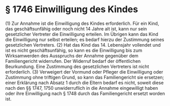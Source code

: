 # § 1746 Einwilligung des Kindes
(1) Zur Annahme ist die Einwilligung des Kindes erforderlich. Für ein Kind, das geschäftsunfähig oder noch nicht 14 Jahre alt ist, kann nur sein gesetzlicher Vertreter die Einwilligung erteilen. Im Übrigen kann das Kind die Einwilligung nur selbst erteilen; es bedarf hierzu der Zustimmung seines gesetzlichen Vertreters.
(2) Hat das Kind das 14. Lebensjahr vollendet und ist es nicht geschäftsunfähig, so kann es die Einwilligung bis zum Wirksamwerden des Ausspruchs der Annahme gegenüber dem Familiengericht widerrufen. Der Widerruf bedarf der öffentlichen Beurkundung. Eine Zustimmung des gesetzlichen Vertreters ist nicht erforderlich.
(3) Verweigert der Vormund oder Pfleger die Einwilligung oder Zustimmung ohne triftigen Grund, so kann das Familiengericht sie ersetzen; einer Erklärung nach Absatz 1 durch die Eltern bedarf es nicht, soweit diese nach den §§ 1747, 1750 unwiderruflich in die Annahme eingewilligt haben oder ihre Einwilligung nach § 1748 durch das Familiengericht ersetzt worden ist.
